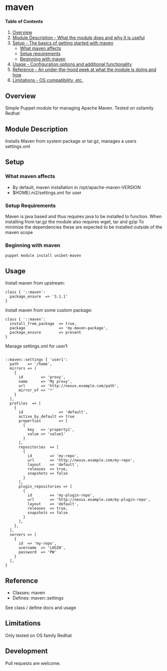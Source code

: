 # maven

#### Table of Contents

1. [Overview](#overview)
2. [Module Description - What the module does and why it is useful](#module-description)
3. [Setup - The basics of getting started with maven](#setup)
    * [What maven affects](#what-maven-affects)
    * [Setup requirements](#setup-requirements)
    * [Beginning with maven](#beginning-with-maven)
4. [Usage - Configuration options and additional functionality](#usage)
5. [Reference - An under-the-hood peek at what the module is doing and how](#reference)
5. [Limitations - OS compatibility, etc.](#limitations)

## Overview

Simple Puppet module for managing Apache Maven. Tested on osfamily Redhat

## Module Description

Installs Maven from system package or tar.gz, manages a users settings.xml

## Setup

### What maven affects

* By default, maven installation in /opt/apache-maven-VERSION
* $HOME/.m2/settings.xml for user

### Setup Requirements

Maven is java based and thus requires java to be installed to function.
When installing from tar.gz the module also requires wget, tar and gzip
To minimize the dependencies these are expected to be installed outside
of the maven scope

### Beginning with maven

```
puppet module install unibet-maven
```

## Usage

Install maven from upstream:
```
class { '::maven':
  package_ensure  => '3.1.1'
}
```

Install maven from some custom package:
```
class { '::maven':
  install_from_package  => true,
  package               => 'my-maven-package',
  package_ensure        => present
}
```

Manage settings.xml for user1:
```

::maven::settings { 'user1':
  path    => '/home',
  mirrors => [
    {
      id        => 'proxy',
      name      => 'My proxy',
      url       => 'http://nexus.example.com/path',
      mirror_of => '*'
    }
  ],
  profiles  => [
    {
      id                => 'default',
      active_by_default => true
      properties        => [
        {
          key   => 'property1',
          value => 'value1'
        }
      ],
      repositories  => [
        {
          id        => 'my-repo', 
          url       => 'http://nexus.example.com/my-repo',
          layout    => 'default',
          releases  => true,
          snapshots => false
        }
      ],
      plugin_repositories => [
        {
          id        => 'my-plugin-repo',
          url       => 'http://nexus.example.com/my-plugin-repo',
          layout    => 'default',
          releases  => true,
          snapshots => false
        }
      ],
    },
  ],
  servers => [
    {
      id  => 'my-repo',
      username  => 'LOGIN',
      password  => 'PW'
    }
  ],
}
```

## Reference

* Classes: maven
* Defines: maven::settings

See class / define docs and usage

## Limitations

Only tested on OS family Redhat

## Development

Pull requests are welcome.

